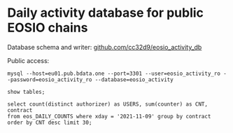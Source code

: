 # Daily activity database for public EOSIO chains

Database schema and writer: [github.com/cc32d9/eosio_activity_db](https://github.com/cc32d9/eosio_activity_db)

Public access:

```
mysql --host=eu01.pub.bdata.one --port=3301 --user=eosio_activity_ro --password=eosio_activity_ro --database=eosio_activity

show tables;

select count(distinct authorizer) as USERS, sum(counter) as CNT, contract 
from eos_DAILY_COUNTS where xday = '2021-11-09' group by contract  order by CNT desc limit 30;
```
